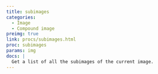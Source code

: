 ```yaml
---
title: subimages
categories: 
  - Image
  - Compound image
preimg: true
link: procs/subimages.html
proc: subimages
params: img
docs: |
  Get a list of all the subimages of the current image. 
---
```

